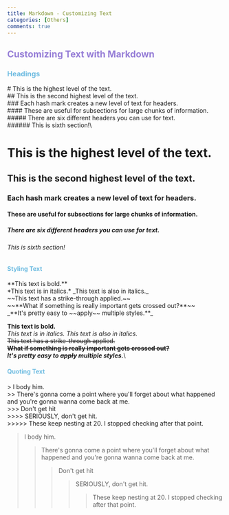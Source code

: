 ```yaml
---
title: Markdown - Customizing Text
categories: [Others]
comments: true
---
```


## <font color= 977FD7> Customizing Text with Markdown</font>
### <font color= 6FBCE1> Headings</font>

\# This is the highest level of the text.\
\## This is the second highest level of the text.\
\### Each hash mark creates a new level of text for headers.\
\#### These are useful for subsections for large chunks of information.\
\##### There are six different headers you can use for text.\
\###### This is sixth section!\

# This is the highest level of the text.
## This is the second highest level of the text.
### Each hash mark creates a new level of text for headers.
#### These are useful for subsections for large chunks of information.
##### There are six different headers you can use for text.
###### This is sixth section!

#### <font color= 6FBCE1> Styling Text</font>

\*\*This text is bold.\*\*\
\*This text is in italics.\* \_This text is also in italics.\_\
\~\~This text has a strike-through applied.\~\~\
\~\~\*\*What if something is really important gets crossed out?\*\*\~\~\
\_\*\*It's pretty easy to \~\~apply\~\~ multiple styles.\*\*\_

**This text is bold.**\
*This text is in italics.* _This text is also in italics._\
~~This text has a strike-through applied.~~\
~~**What if something is really important gets crossed out?**~~\
_**It's pretty easy to ~~apply~~ multiple styles.**_\


#### <font color= 6FBCE1> Quoting Text</font>


\> I body him.\
\>\> There's gonna come a point where you'll forget about what happened and you're gonna wanna come back at me.\
\>>> Don't get hit\
\>>>> SERIOUSLY, don't get hit.\
\>>>>> These keep nesting at 20. I stopped checking after that point.

> I body him.
>> There's gonna come a point where you'll forget about what happened and you're gonna wanna come back at me.
>>> Don't get hit
>>>> SERIOUSLY, don't get hit.
>>>>> These keep nesting at 20. I stopped checking after that point.
